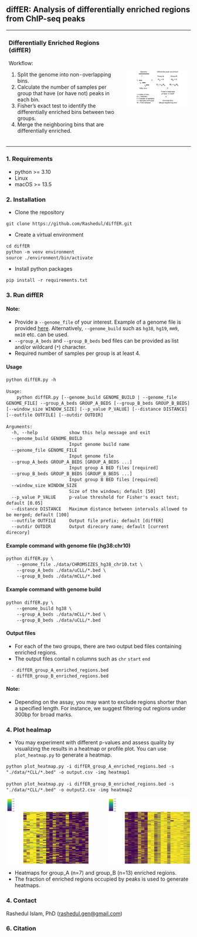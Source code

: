 ## diffER: Analysis of differentially enriched regions from ChIP-seq peaks

<table>
  <tr>
    <td>
      <h3> Differentially Enriched Regions (diffER)</h3>
      <p>Workflow:</p>
      <ol>
        <li> Split the genome into non-overlapping bins.</li>
        <li> Calculate the number of samples per group that have (or have not) peaks in each bin.</li>
        <li> Fisher’s exact test to identify the differentially enriched bins between two groups.</li>
		<li> Merge the neighboring bins that are differentially enriched.</li>
      </ol>
      <br>
    </td>
    <td>
      <img src="./data/pipeline.gif" alt="Project Image" width="400"/>
    </td>
  </tr>
</table>

### 1. Requirements 
- python >= 3.10
- Linux
- macOS >= 13.5

### 2. Installation

 - Clone the repository

```
git clone https://github.com/Rashedul/diffER.git
```

 - Create a virtual environment

```
cd diffER
python -m venv environment
source ./environment/bin/activate
```

 - Install python packages

```
pip install -r requirements.txt
```

### 3. Run diffER

#### Note:
- Provide a `--genome_file` of your interest. Example of a genome file is provided [here](./data/CHROMSIZES_hg38.txt). Alternatively, `--genome_build` such as `hg38`, `hg19`, `mm9`, `mm10` etc. can be used.   
- `--group_A_beds` and `--group_B_beds` bed files can be provided as list and/or wildcard (`*`) character. 
- Required number of samples per group is at least 4.

#### Usage
```
python diffER.py -h

Usage:
    python diffER.py [--genome_build GENOME_BUILD | --genome_file GENOME_FILE] --group_A_beds GROUP_A_BEDS [--group_B_beds GROUP_B_BEDS] [--window_size WINDOW_SIZE] [--p_value P_VALUE] [--distance DISTANCE] [--outfile OUTFILE] [--outdir OUTDIR]  

Arguments:
  -h, --help            show this help message and exit
  --genome_build GENOME_BUILD
                        Input genome build name
  --genome_file GENOME_FILE
                        Input genome file
  --group_A_beds GROUP_A_BEDS [GROUP_A_BEDS ...]
                        Input group A BED files [required]
  --group_B_beds GROUP_B_BEDS [GROUP_B_BEDS ...]
                        Input group B BED files [required]
  --window_size WINDOW_SIZE
                        Size of the windows; default [50]
  --p_value P_VALUE     p-value threshold for Fisher's exact test; default [0.05]
  --distance DISTANCE   Maximum distance between intervals allowed to be merged; default [100]
  --outfile OUTFILE     Output file prefix; default [diffER]
  --outdir OUTDIR       Output direcory name; default [current direcory]
```

#### Example command with genome file (hg38:chr10)
```
python diffER.py \
    --genome_file ./data/CHROMSIZES_hg38_chr10.txt \
    --group_A_beds ./data/uCLL/*.bed \
    --group_B_beds ./data/mCLL/*.bed 
```

#### Example command with genome build
```
python diffER.py \
    --genome_build hg38 \
    --group_A_beds ./data/mCLL/*.bed \
    --group_B_beds ./data/uCLL/*.bed
```

#### Output files
- For each of the two groups, there are two output bed files containing enriched regions. 
- The output files contail n columns such as `chr` `start` `end` 

```
  - diffER_group_A_enriched_regions.bed 
  - diffER_group_B_enriched_regions.bed
```

#### Note:

- Depending on the assay, you may want to exclude regions shorter than a specified length. For instance, we suggest filtering out regions under 300bp for broad marks.

### 4. Plot healmap

- You may experiment with different p-values and assess quality by visualizing the results in a heatmap or profile plot. You can use `plot_heatmap.py` to generate a heatmap. 

```
python plot_heatmap.py -i diffER_group_A_enriched_regions.bed -s "./data/*CLL/*.bed" -o output.csv -img heatmap1

python plot_heatmap.py -i diffER_group_B_enriched_regions.bed -s "./data/*CLL/*.bed" -o output2.csv -img heatmap2
```

<div style="display: flex; justify-content: space-between;">
  <img src="./data/heatmap1.png" alt="Figure 1" style="width: 45%;"/>
  <img src="./data/heatmap2.png" alt="Figure 2" style="width: 45%;"/>
</div>

- Heatmaps for group_A (n=7) and group_B (n=13) enriched regions.
- The fraction of enriched regions occupied by peaks is used to generate heatmaps.

### 4. Contact  
Rashedul Islam, PhD (rashedul.gen@gmail.com)

### 6. Citation  


